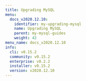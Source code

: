 ```yaml
---
title: Upgrading MySQL
menu:
  docs_v2020.12.10:
    identifier: my-upgrading-mysql
    name: Upgrading MySQL
    parent: my-mysql-guides
    weight: 42
menu_name: docs_v2020.12.10
info:
  cli: v0.15.2
  community: v0.15.2
  enterprise: v0.2.2
  installer: v0.15.2
  version: v2020.12.10
---
```


